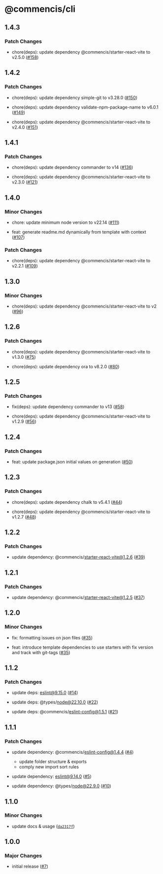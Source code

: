 # @commencis/cli

## 1.4.3

### Patch Changes

- chore(deps): update dependency @commencis/starter-react-vite to v2.5.0 ([#158](https://github.com/Commencis/cli/pull/158))

## 1.4.2

### Patch Changes

- chore(deps): update dependency simple-git to v3.28.0 ([#150](https://github.com/Commencis/cli/pull/150))

- chore(deps): update dependency validate-npm-package-name to v6.0.1 ([#149](https://github.com/Commencis/cli/pull/149))

- chore(deps): update dependency @commencis/starter-react-vite to v2.4.0 ([#151](https://github.com/Commencis/cli/pull/151))

## 1.4.1

### Patch Changes

- chore(deps): update dependency commander to v14 ([#136](https://github.com/Commencis/cli/pull/136))

- chore(deps): update dependency @commencis/starter-react-vite to v2.3.0 ([#121](https://github.com/Commencis/cli/pull/121))

## 1.4.0

### Minor Changes

- chore: update minimum node version to v22.14 ([#111](https://github.com/Commencis/cli/pull/111))

- feat: generate readme.md dynamically from template with context ([#107](https://github.com/Commencis/cli/pull/107))

### Patch Changes

- chore(deps): update dependency @commencis/starter-react-vite to v2.2.1 ([#109](https://github.com/Commencis/cli/pull/109))

## 1.3.0

### Minor Changes

- chore(deps): update dependency @commencis/starter-react-vite to v2 ([#96](https://github.com/Commencis/cli/pull/96))

## 1.2.6

### Patch Changes

- chore(deps): update dependency @commencis/starter-react-vite to v1.3.0 ([#75](https://github.com/Commencis/cli/pull/75))

- chore(deps): update dependency ora to v8.2.0 ([#80](https://github.com/Commencis/cli/pull/80))

## 1.2.5

### Patch Changes

- fix(deps): update dependency commander to v13 ([#58](https://github.com/Commencis/cli/pull/58))

- chore(deps): update dependency @commencis/starter-react-vite to v1.2.9 ([#56](https://github.com/Commencis/cli/pull/56))

## 1.2.4

### Patch Changes

- feat: update package.json initial values on generation ([#50](https://github.com/Commencis/cli/pull/50))

## 1.2.3

### Patch Changes

- chore(deps): update dependency chalk to v5.4.1 ([#44](https://github.com/Commencis/cli/pull/44))

- chore(deps): update dependency @commencis/starter-react-vite to v1.2.7 ([#48](https://github.com/Commencis/cli/pull/48))

## 1.2.2

### Patch Changes

- update dependency: @commencis/starter-react-vite@1.2.6 ([#39](https://github.com/Commencis/cli/pull/39))

## 1.2.1

### Patch Changes

- update dependency: @commencis/starter-react-vite@1.2.5 ([#37](https://github.com/Commencis/cli/pull/37))

## 1.2.0

### Minor Changes

- fix: formatting issues on json files ([#35](https://github.com/Commencis/cli/pull/35))

- feat: introduce template dependencies to use starters with fix version and track with git-tags ([#35](https://github.com/Commencis/cli/pull/35))

## 1.1.2

### Patch Changes

- update deps: eslint@9.15.0 ([#14](https://github.com/Commencis/cli/pull/14))

- update deps: @types/node@22.10.0 ([#22](https://github.com/Commencis/cli/pull/22))

- update deps: @commencis/eslint-config@1.5.1 ([#21](https://github.com/Commencis/cli/pull/21))

## 1.1.1

### Patch Changes

- update dependency: @commencis/eslint-config@1.4.4 ([#4](https://github.com/Commencis/cli/pull/4))
  - update folder structure & exports
  - comply new import sort rules

- update dependency: eslint@9.14.0 ([#5](https://github.com/Commencis/cli/pull/5))

- update dependency: @types/node@22.9.0 ([#10](https://github.com/Commencis/cli/pull/10))

## 1.1.0

### Minor Changes

- update docs & usage ([`da2317f`](https://github.com/Commencis/cli/commit/da2317fb6cf2d438edb41838e0c143c98345644e))

## 1.0.0

### Major Changes

- initial release ([#7](https://github.com/Commencis/cli/pull/7))
